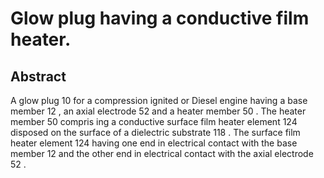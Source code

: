 # Glow plug having a conductive film heater.

## Abstract
A glow plug 10 for a compression ignited or Diesel engine having a base member 12 , an axial electrode 52 and a heater member 50 . The heater member 50 compris ing a conductive surface film heater element 124 disposed on the surface of a dielectric substrate 118 . The surface film heater element 124 having one end in electrical contact with the base member 12 and the other end in electrical contact with the axial electrode 52 .